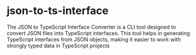 # json-to-ts-interface
The JSON to TypeScript Interface Converter is a CLI tool designed to convert JSON files into TypeScript interfaces. This tool helps in generating TypeScript interfaces from JSON objects, making it easier to work with strongly typed data in TypeScript projects
